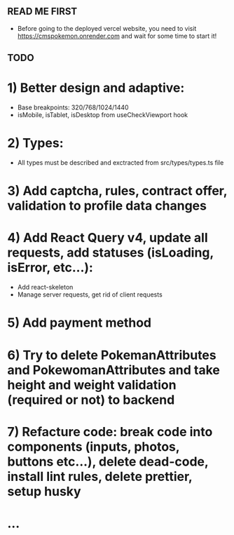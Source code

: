 ## READ ME FIRST
 - Before going to the deployed vercel website, you need to visit https://cmspokemon.onrender.com and wait for some time to start it!
 
## TODO

# 1) Better design and adaptive:

- Base breakpoints: 320/768/1024/1440
- isMobile, isTablet, isDesktop from useCheckViewport hook

# 2) Types:

- All types must be described and exctracted from src/types/types.ts file

# 3) Add captcha, rules, contract offer, validation to profile data changes

# 4) Add React Query v4, update all requests, add statuses (isLoading, isError, etc...):

- Add react-skeleton
- Manage server requests, get rid of client requests

# 5) Add payment method

# 6) Try to delete PokemanAttributes and PokewomanAttributes and take height and weight validation (required or not) to backend

# 7) Refacture code: break code into components (inputs, photos, buttons etc...), delete dead-code, install lint rules, delete prettier, setup husky

# ...
